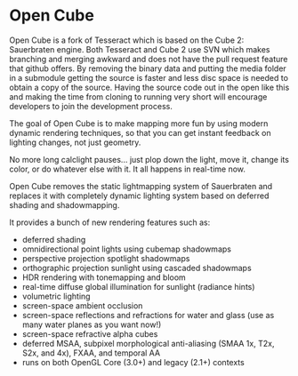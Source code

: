 # Open Cube
Open Cube is a fork of Tesseract which is based on the Cube 2: Sauerbraten engine. 
Both Tesseract and Cube 2 use SVN which makes branching and merging awkward and does not have the pull request feature that github offers. By removing the binary data and putting the media folder in a submodule getting the source is faster and less disc space is needed to obtain a copy of the source. Having the source code out in the open like this and making the time from cloning to running very short will encourage developers to join the development process.

The goal of Open Cube is to make mapping more fun by using modern dynamic rendering techniques, so
that you can get instant feedback on lighting changes, not just geometry.

No more long calclight pauses... just plop down the light, move it, change its
color, or do whatever else with it. It all happens in real-time now.

Open Cube removes the static lightmapping system of Sauerbraten and replaces
it with completely dynamic lighting system based on deferred shading and
shadowmapping.

It provides a bunch of new rendering features such as:

* deferred shading
* omnidirectional point lights using cubemap shadowmaps
* perspective projection spotlight shadowmaps
* orthographic projection sunlight using cascaded shadowmaps
* HDR rendering with tonemapping and bloom
* real-time diffuse global illumination for sunlight (radiance hints)
* volumetric lighting
* screen-space ambient occlusion
* screen-space reflections and refractions for water and glass (use as many water planes as you want now!)
* screen-space refractive alpha cubes
* deferred MSAA, subpixel morphological anti-aliasing (SMAA 1x, T2x, S2x, and 4x), FXAA, and temporal AA
* runs on both OpenGL Core (3.0+) and legacy (2.1+) contexts

